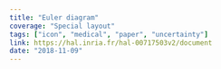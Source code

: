 ```yaml
---
title: "Euler diagram"
coverage: "Special layout"
tags: ["icon", "medical", "paper", "uncertainty"]
link: https://hal.inria.fr/hal-00717503v2/document
date: "2018-11-09"
---
```

